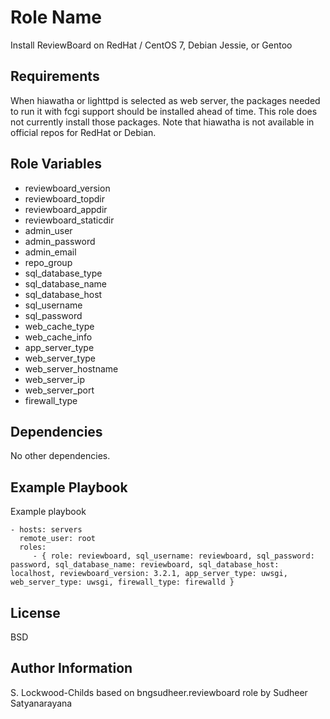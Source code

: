 Role Name
=========

Install ReviewBoard on RedHat / CentOS 7, Debian Jessie, or Gentoo

Requirements
------------

When hiawatha or lighttpd is selected as web server, the packages needed to run it with fcgi support should be installed ahead of time. This role does not currently install those packages. Note that hiawatha is not available in official repos for RedHat or Debian.

Role Variables
--------------

* reviewboard_version
* reviewboard_topdir
* reviewboard_appdir
* reviewboard_staticdir
* admin_user
* admin_password
* admin_email
* repo_group
* sql_database_type
* sql_database_name
* sql_database_host
* sql_username
* sql_password
* web_cache_type
* web_cache_info
* app_server_type
* web_server_type
* web_server_hostname
* web_server_ip
* web_server_port
* firewall_type

Dependencies
------------

No other dependencies.


Example Playbook
----------------

Example playbook

    - hosts: servers
      remote_user: root
      roles:
         - { role: reviewboard, sql_username: reviewboard, sql_password: password, sql_database_name: reviewboard, sql_database_host: localhost, reviewboard_version: 3.2.1, app_server_type: uwsgi, web_server_type: uwsgi, firewall_type: firewalld }

License
-------

BSD

Author Information
------------------

S. Lockwood-Childs
based on bngsudheer.reviewboard role by Sudheer Satyanarayana
